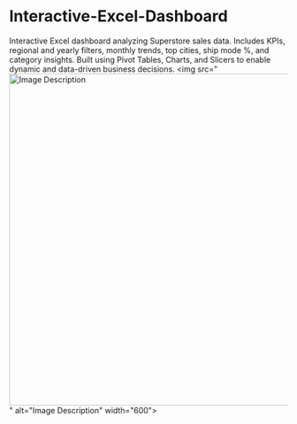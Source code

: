 # Interactive-Excel-Dashboard
Interactive Excel dashboard analyzing Superstore sales data. Includes KPIs, regional and yearly filters, monthly trends, top cities, ship mode %, and category insights. Built using Pivot Tables, Charts, and Slicers to enable dynamic and data-driven business decisions.
<img src="<img src="https://github.com/tejasz8080/Interactive-Excel-Dashboard/blob/25627815d7736bd1cfe0b2fee7a29b43d14af2d6/Average.png" alt="Image Description" width="600">
<br>" alt="Image Description" width="600">

